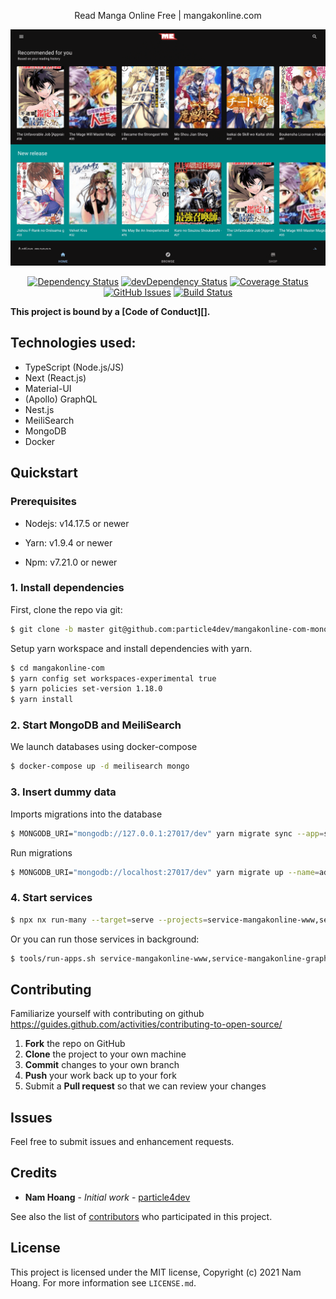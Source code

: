 <p align="center">
  Read Manga Online Free | mangakonline.com
</p>

![](./screenshot/desktop-www-mangakonline-com.png)

<div align="center">

[![Dependency Status](https://david-dm.org/particle4dev/mangakonline-com.svg)](https://david-dm.org/particle4dev/mangakonline-com)
[![devDependency Status](https://david-dm.org/particle4dev/mangakonline-com/dev-status.svg)](https://david-dm.org/particle4dev/mangakonline-com#info=devDependencies)
[![Coverage Status](https://coveralls.io/repos/github/particle4dev/mangakonline-com/badge.svg?branch=master)](https://coveralls.io/github/particle4dev/mangakonline-com?branch=master)
[![GitHub Issues](https://img.shields.io/github/issues/particle4dev/mangakonline-com.svg)](https://github.com/particle4dev/mangakonline-com/issues)
[![Build Status](https://travis-ci.com/particle4dev/mangakonline-com.svg?branch=master)](https://travis-ci.com/particle4dev/mangakonline-com)

</div>

**This project is bound by a [Code of Conduct][].**

## Technologies used:

- TypeScript (Node.js/JS)
- Next (React.js)
- Material-UI
- (Apollo) GraphQL
- Nest.js
- MeiliSearch
- MongoDB
- Docker

## Quickstart

### Prerequisites

- Nodejs: v14.17.5 or newer

- Yarn: v1.9.4 or newer

- Npm: v7.21.0 or newer

### 1. Install dependencies

First, clone the repo via git:

```bash
$ git clone -b master git@github.com:particle4dev/mangakonline-com-monorepo.git
```

Setup yarn workspace and install dependencies with yarn.

```bash
$ cd mangakonline-com
$ yarn config set workspaces-experimental true
$ yarn policies set-version 1.18.0
$ yarn install
```

### 2. Start MongoDB and MeiliSearch

We launch databases using docker-compose

```sh
$ docker-compose up -d meilisearch mongo
```

### 3. Insert dummy data

Imports migrations into the database

```sh
$ MONGODB_URI="mongodb://127.0.0.1:27017/dev" yarn migrate sync --app=service-mangakonline-graphql-gateway
```

Run migrations
```sh
$ MONGODB_URI="mongodb://localhost:27017/dev" yarn migrate up --name=add-total-chapters-field-in-book-collection --app=service-mangakonline-graphql-gateway
```

### 4. Start services

```sh
$ npx nx run-many --target=serve --projects=service-mangakonline-www,service-mangakonline-graphql-gateway --parallel --maxParallel=10
```

Or you can run those services in background:

```sh
$ tools/run-apps.sh service-mangakonline-www,service-mangakonline-graphql-gateway
```

## Contributing

Familiarize yourself with contributing on github <https://guides.github.com/activities/contributing-to-open-source/>

1. **Fork** the repo on GitHub
2. **Clone** the project to your own machine
3. **Commit** changes to your own branch
4. **Push** your work back up to your fork
5. Submit a **Pull request** so that we can review your changes

## Issues

Feel free to submit issues and enhancement requests.

## Credits

- **Nam Hoang** - _Initial work_ - [particle4dev](https://github.com/particle4dev)

See also the list of [contributors](/AUTHORS.md) who participated in this project.

## License

This project is licensed under the MIT license, Copyright (c) 2021 Nam Hoang. For more information see `LICENSE.md`.

